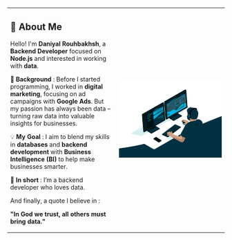 <table style="border-color: transparent; border: none;">
  <tr>
    <td style="vertical-align: top; width: 50%;">

## 👋 About Me

Hello! I'm **Daniyal Rouhbakhsh**, a **Backend Developer** focused on **Node.js** and interested in working with **data**.

💼 **Background** : Before I started programming, I worked in **digital marketing**, focusing on ad campaigns with **Google Ads**. But my passion has always been data – turning raw data into valuable insights for businesses.

💡 **My Goal** : I aim to blend my skills in **databases** and **backend development** with **Business Intelligence (BI)** to help make businesses smarter.

🌟 **In short** : I’m a backend developer who loves data.

And finally, a quote I believe in :

**"In God we trust, all others must bring data."**

</td>
    <td style="width: 50%">
      <img src="212749447-bfb7e725-6987-49d9-ae85-2015e3e7cc41.gif" alt="Your Animation" width="400";height="100%">
    </td>
  </tr>
</table>

